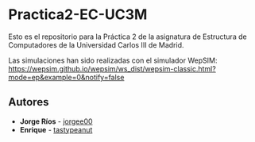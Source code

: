 # Practica2-EC-UC3M
Esto es el repositorio para la Práctica 2 de la asignatura de Estructura de Computadores de la Universidad Carlos III de Madrid.

Las simulaciones han sido realizadas con el simulador WepSIM:
https://wepsim.github.io/wepsim/ws_dist/wepsim-classic.html?mode=ep&example=0&notify=false

## Autores

* **Jorge Ríos** - [jorgee00](https://github.com/jorgee00)
* **Enrique** - [tastypeanut](https://github.com/tastypeanut)
